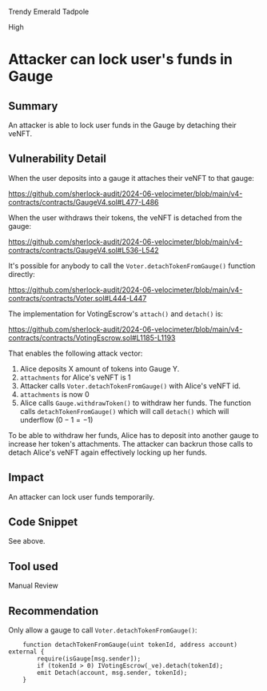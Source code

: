 Trendy Emerald Tadpole

High

# Attacker can lock user's funds in Gauge

## Summary
An attacker is able to lock user funds in the Gauge by detaching their veNFT.

## Vulnerability Detail
When the user deposits into a gauge it attaches their veNFT to that gauge:

https://github.com/sherlock-audit/2024-06-velocimeter/blob/main/v4-contracts/contracts/GaugeV4.sol#L477-L486

When the user withdraws their tokens, the veNFT is detached from the gauge:

https://github.com/sherlock-audit/2024-06-velocimeter/blob/main/v4-contracts/contracts/GaugeV4.sol#L536-L542

It's possible for anybody to call the `Voter.detachTokenFromGauge()` function directly:

https://github.com/sherlock-audit/2024-06-velocimeter/blob/main/v4-contracts/contracts/Voter.sol#L444-L447

The implementation for VotingEscrow's `attach()` and `detach()` is:

https://github.com/sherlock-audit/2024-06-velocimeter/blob/main/v4-contracts/contracts/VotingEscrow.sol#L1185-L1193


That enables the following attack vector:

1. Alice deposits X amount of tokens into Gauge Y.
2. `attachments` for Alice's veNFT is 1
3. Attacker calls `Voter.detachTokenFromGauge()` with Alice's veNFT id.
4. `attachments` is now 0
5. Alice calls `Gauge.withdrawToken()` to withdraw her funds. The function calls `detachTokenFromGauge()` which will call `detach()` which will underflow ($0 - 1 = -1$)

To be able to withdraw her funds, Alice has to deposit into another gauge to increase her token's attachments. The attacker can backrun those calls to detach Alice's veNFT again effectively locking up her funds.

## Impact
An attacker can lock user funds temporarily.

## Code Snippet
See above.

## Tool used

Manual Review

## Recommendation
Only allow a gauge to call `Voter.detachTokenFromGauge()`:

```sol
    function detachTokenFromGauge(uint tokenId, address account) external {
        require(isGauge[msg.sender]);
        if (tokenId > 0) IVotingEscrow(_ve).detach(tokenId);
        emit Detach(account, msg.sender, tokenId);
    }
```
